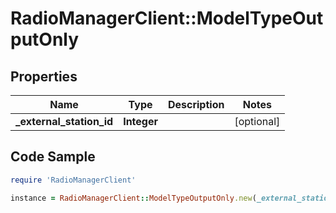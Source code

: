 # RadioManagerClient::ModelTypeOutputOnly

## Properties

Name | Type | Description | Notes
------------ | ------------- | ------------- | -------------
**_external_station_id** | **Integer** |  | [optional] 

## Code Sample

```ruby
require 'RadioManagerClient'

instance = RadioManagerClient::ModelTypeOutputOnly.new(_external_station_id: null)
```


